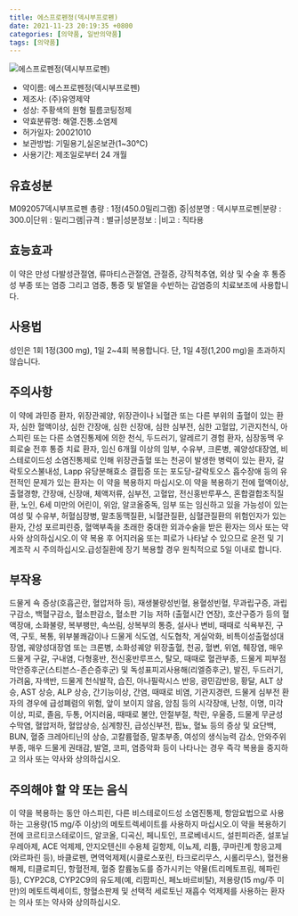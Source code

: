 ```yaml
---
title: 에스프로펜정(덱시부프로펜)
date: 2021-11-23 20:19:35 +0800
categories: [의약품, 일반의약품]
tags: [의약품]
---
```

![에스프로펜정(덱시부프로펜)](https://nedrug.mfds.go.kr/pbp/cmn/itemImageDownload/147427970624300049)

- 약이름: 에스프로펜정(덱시부프로펜)
- 제조사: (주)유영제약
- 성상: 주황색의 원형 필름코팅정제
- 약효분류명: 해열.진통.소염제
- 허가일자: 20021010
- 보관방법: 기밀용기,실온보관(1~30℃)
- 사용기간: 제조일로부터 24 개월
## 유효성분
M092057덱시부프로펜
총량 : 1정(450.0밀리그램) 중|성분명 : 덱시부프로펜|분량 : 300.0|단위 : 밀리그램|규격 : 별규|성분정보 : |비고 : 직타용
## 효능효과
이 약은 만성 다발성관절염, 류마티스관절염, 관절증, 강직척추염, 외상 및 수술 후 통증성 부종 또는 염증 그리고 염증, 통증 및 발열을 수반하는 감염증의 치료보조에 사용합니다.
## 사용법
성인은 1회 1정(300 mg), 1일 2~4회 복용합니다. 단, 1일 4정(1,200 mg)을 초과하지 않습니다.
## 주의사항
이 약에 과민증 환자, 위장관궤양, 위장관이나 뇌혈관 또는 다른 부위의 출혈이 있는 환자, 심한 혈액이상, 심한 간장애, 심한 신장애, 심한 심부전, 심한 고혈압, 기관지천식, 아스피린 또는 다른 소염진통제에 의한 천식, 두드러기, 알레르기 경험 환자, 심장동맥 우회로술 전후 통증 치료 환자, 임신 6개월 이상의 임부, 수유부, 크론병, 궤양성대장염, 비스테로이드성 소염진통제로 인해 위장관출혈 또는 천공이 발생한 병력이 있는 환자, 갈락토오스불내성, Lapp 유당분해효소 결핍증 또는 포도당-갈락토오스 흡수장애 등의 유전적인 문제가 있는 환자는 이 약을 복용하지 마십시오.이 약을 복용하기 전에 혈액이상, 출혈경향, 간장애, 신장애, 체액저류, 심부전, 고혈압, 전신홍반루푸스, 혼합결합조직질환, 노인, 6세 미만의 어린이, 위암, 알코올중독, 임부 또는 임신하고 있을 가능성이 있는 여성 및 수유부, 허혈심장병, 말초동맥질환, 뇌혈관질환, 심혈관질환의 위험인자가 있는 환자, 간성 포르피린증, 혈액부족을 초래한 중대한 외과수술을 받은 환자는 의사 또는 약사와 상의하십시오.이 약 복용 후 어지러움 또는 피로가 나타날 수 있으므로 운전 및 기계조작 시 주의하십시오.급성질환에 장기 복용할 경우 원칙적으로 5일 이내로 합니다.
## 부작용
드물게 쇽 증상(호흡곤란, 혈압저하 등), 재생불량성빈혈, 용혈성빈혈, 무과립구증, 과립구감소, 백혈구감소, 혈소판감소, 혈소판 기능 저하 (출혈시간 연장), 호산구증가 등의 혈액장애, 소화불량, 복부팽만, 속쓰림, 상복부의 통증, 설사나 변비, 때때로 식욕부진, 구역, 구토, 복통, 위부불쾌감이나 드물게 식도염, 식도협착, 게실악화, 비특이성출혈성대장염, 궤양성대장염 또는 크론병, 소화성궤양 위장출혈, 천공, 혈변, 위염, 췌장염, 매우 드물게 구갈, 구내염, 다형홍반, 전신홍반루프스, 탈모, 때때로 혈관부종, 드물게 피부점막안증후군(스티븐스-존슨증후군) 및 독성표피괴사용해(리엘증후군), 발진, 두드러기, 가려움, 자색반, 드물게 천식발작, 습진, 아나필락시스 반응, 광민감반응, 황달, ALT 상승, AST 상승, ALP 상승, 간기능이상, 간염, 때때로 비염, 기관지경련, 드물게 심부전 환자의 경우에 급성폐렴의 위험, 앞이 보이지 않음, 암침 등의 시각장애, 난청, 이명, 미각이상, 피로, 졸음, 두통, 어지러움, 때때로 불안, 안절부절, 착란, 우울증, 드물게 무균성수막염, 혈압저하, 혈압상승, 심계항진, 급성신부전, 핍뇨, 혈뇨 등의 증상 및 요단백, BUN, 혈중 크레아티닌의 상승, 고칼륨혈증, 말초부종, 여성의 생식능력 감소, 안와주위부종, 매우 드물게 권태감, 발열, 코피, 염증악화 등이 나타나는 경우 즉각 복용을 중지하고 의사 또는 약사와 상의하십시오.
## 주의해야 할 약 또는 음식
이 약을 복용하는 동안 아스피린, 다른 비스테로이드성 소염진통제, 항암요법으로 사용하는 고용량(15 mg/주 이상)의 메토트렉세이트를 사용하지 마십시오.이 약을 복용하기 전에 코르티코스테로이드, 알코올, 디곡신, 페니토인, 프로베네시드, 설핀피라존, 설포닐우레아제, ACE 억제제, 안지오텐신Ⅱ 수용체 길항제, 이뇨제, 리튬, 쿠마린계 항응고제(와르파린 등), 바클로펜, 면역억제제(시클로스포린, 타크로리무스, 시롤리무스), 혈전용해제, 티클로피딘, 항혈전제, 혈중 칼륨농도를 증가시키는 약물(트리메토프림, 헤파린 등), CYP2C8, CYP2C9의 유도제(예, 리팜피신, 페노바르비탈), 저용량(15 mg/주 미만)의 메토트렉세이트, 항혈소판제 및 선택적 세로토닌 재흡수 억제제를 사용하는 환자는 의사 또는 약사와 상의하십시오.
